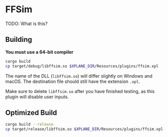 # FFSim

TODO: What is this?

## Building
**You must use a 64-bit compiler**

```bash
cargo build
cp target/debug/libffsim.so $XPLANE_DIR/Resources/plugins/ffsim.xpl
```

The name of the DLL (`libffsim.so`) will differ slightly on Windows and
macOS. The destination file should still have the extension `.xpl`.

Make sure to delete `libffsim.so` after you have finished testing, as this
plugin will disable user inputs.

## Optimized Build

```bash
cargo build --release
cp target/release/libffsim.so $XPLANE_DIR/Resources/plugins/ffsim.xpl
```

